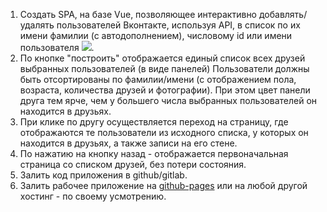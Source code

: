1. Создать SPA, на базе Vue, позволяющее интерактивно добавлять/удалять пользователей Вконтакте, используя API, в список 
по их имени фамилии (с автодополнением), числовому id или имени пользователя ![](https://i.ytimg.com/vi/2xnsnsw9KwI/maxresdefault.jpg).
2. По кнопке "построить" отображается единый список всех друзей выбранных пользователей (в виде панелей)
Пользователи должны быть отсортированы по фамилии/имени (с отображением пола, возраста, количества друзей и фотографии). 
При этом цвет панели друга тем ярче, чем у большего числа выбранных пользователей он находится в друзьях.
3. При клике по другу осуществляется переход на страницу, где отображаются те пользователи из исходного списка, у которых он находится в друзьях, 
а также записи на его стене. 
4. По нажатию на кнопку назад - отображается первоначальная страница со списком друзей, без потери состояния.
5. Залить код приложения в github/gitlab.
6. Залить рабочее приложение на [github-pages](https://pages.github.com/) или на любой другой хостинг - по своему усмотрению.
